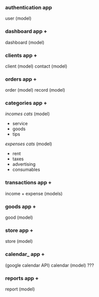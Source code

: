 ### authentication app
user  (model)


### dashboard app +
dashboard (model)


### clients app +
client (model)
contact (model)


### orders app +
order  (model)
record  (model)

### categories app +
*incomes cats*  (model)
- service
- goods
- tips

*expenses cats*  (model)
- rent
- taxes
- advertising
- consumables

### transactions app +
income  + expense  (models)


### goods app +
good  (model)


### store app +
store (model)


### calendar_ app +
(google calendar API)
calendar (model) ???


### reports app +
report (model)
